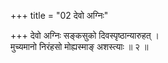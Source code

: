 +++
title = "02 देवो अग्निः"

+++
देवो अग्निः सङ्कसुको दिवस्पृष्ठान्यारुहत् ।  
मुच्यमानो निरंहसो मोह्यस्माङ् अशस्त्याः ॥ २ ॥